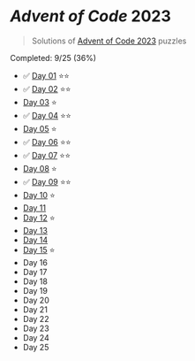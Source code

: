 # _Advent of Code_ 2023

> Solutions of [Advent of Code 2023](http://adventofcode.com/2023/) puzzles

Completed: 9/25 (36%)

-   ✅ [Day 01](https://github.com/ssynowiec/AdventOfCode/tree/main/2023/Day%2001) ⭐⭐
-   ✅ [Day 02](https://github.com/ssynowiec/AdventOfCode/tree/main/2023/Day%2002) ⭐⭐
-   [Day 03](https://github.com/ssynowiec/AdventOfCode/tree/main/2023/Day%2003) ⭐
-   ✅ [Day 04](https://github.com/ssynowiec/AdventOfCode/tree/main/2023/Day%2004) ⭐⭐
-   [Day 05](https://github.com/ssynowiec/AdventOfCode/tree/main/2023/Day%2005) ⭐
-   ✅ [Day 06](https://github.com/ssynowiec/AdventOfCode/tree/main/2023/Day%2006) ⭐⭐
-   ✅ [Day 07](https://github.com/ssynowiec/AdventOfCode/tree/main/2023/Day%2007) ⭐⭐
-   [Day 08](https://github.com/ssynowiec/AdventOfCode/tree/main/2023/Day%2008) ⭐
-   ✅ [Day 09](https://github.com/ssynowiec/AdventOfCode/tree/main/2023/Day%2009) ⭐⭐
-   [Day 10](https://github.com/ssynowiec/AdventOfCode/tree/main/2023/Day%2010) ⭐
-   [Day 11](https://github.com/ssynowiec/AdventOfCode/tree/main/2023/Day%2011)
-   [Day 12](https://github.com/ssynowiec/AdventOfCode/tree/main/2023/Day%2012) ⭐
-   [Day 13](https://github.com/ssynowiec/AdventOfCode/tree/main/2023/Day%2013)
-   [Day 14](https://github.com/ssynowiec/AdventOfCode/tree/main/2023/Day%2014)
-   [Day 15](https://github.com/ssynowiec/AdventOfCode/tree/main/2023/Day%2015) ⭐
-   Day 16
-   Day 17
-   Day 18
-   Day 19
-   Day 20
-   Day 21
-   Day 22
-   Day 23
-   Day 24
-   Day 25
